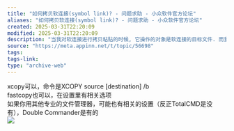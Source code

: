 ```yaml
---
title: "如何拷贝软连接(symbol link)? - 问题求助 - 小众软件官方论坛"
aliases: "如何拷贝软连接(symbol link)? - 问题求助 - 小众软件官方论坛"
created: 2025-03-31T22:20:09
modified: 2025-03-31T22:20:09
description: "当我对软连接进行拷贝粘贴的时候, 它操作的对象是软连接的目标文件. 而我只想拷贝粘贴软连接本身, 请问在windows下, 有办法吗？"
source: "https://meta.appinn.net/t/topic/56698"
tags:
tags-link:
type: "archive-web"
---
```

xcopy可以，命令是XCOPY source \[destination\] /b  
fastcopy也可以，在设置里有相关选项  
如果你用其他专业的文件管理器，可能也有相关的设置（反正TotalCMD是没有），Double Commander是有的  
[![](https://doublecmd.github.io/doc/en/images/imgDC/copymove1.png)](https://doublecmd.github.io/doc/en/images/imgDC/copymove1.png)